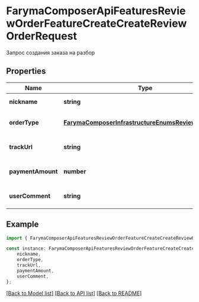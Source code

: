 # FarymaComposerApiFeaturesReviewOrderFeatureCreateCreateReviewOrderRequest

Запрос создания заказа на разбор

## Properties

Name | Type | Description | Notes
------------ | ------------- | ------------- | -------------
**nickname** | **string** | Псевдоним пользователя | [default to undefined]
**orderType** | [**FarymaComposerInfrastructureEnumsReviewOrderType**](FarymaComposerInfrastructureEnumsReviewOrderType.md) | Тип заказа разбора трека | [default to undefined]
**trackUrl** | **string** | Ссылка на трек | [optional] [default to undefined]
**paymentAmount** | **number** | Сумма платежа | [optional] [default to undefined]
**userComment** | **string** | Комментарий пользователя | [optional] [default to undefined]

## Example

```typescript
import { FarymaComposerApiFeaturesReviewOrderFeatureCreateCreateReviewOrderRequest } from './api';

const instance: FarymaComposerApiFeaturesReviewOrderFeatureCreateCreateReviewOrderRequest = {
    nickname,
    orderType,
    trackUrl,
    paymentAmount,
    userComment,
};
```

[[Back to Model list]](../README.md#documentation-for-models) [[Back to API list]](../README.md#documentation-for-api-endpoints) [[Back to README]](../README.md)
